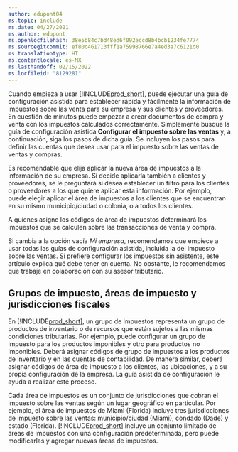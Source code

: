 ```yaml
---
author: edupont04
ms.topic: include
ms.date: 04/27/2021
ms.author: edupont
ms.openlocfilehash: 38e5b84c7bd48ed6f092eccd8b4bcb1234fe7774
ms.sourcegitcommit: ef80c461713fff1a75998766e7a4ed3a7c6121d0
ms.translationtype: HT
ms.contentlocale: es-MX
ms.lasthandoff: 02/15/2022
ms.locfileid: "8129281"
---
```

Cuando empieza a usar [!INCLUDE[prod_short](../../../includes/prod_short.md)], puede ejecutar una guía de configuración asistida para establecer rápida y fácilmente la información de impuestos sobre las venta para su empresa y sus clientes y proveedores. En cuestión de minutos puede empezar a crear documentos de compra y venta con los impuestos calculados correctamente. Simplemente busque la guía de configuración asistida **Configurar el impuesto sobre las ventas** y, a continuación, siga los pasos de dicha guía. Se incluyen los pasos para definir las cuentas que desea usar para el impuesto sobre las ventas de ventas y compras.  

Es recomendable que elija aplicar la nueva área de impuestos a la información de su empresa. Si decide aplicarla también a clientes y proveedores, se le preguntará si desea establecer un filtro para los clientes o proveedores a los que quiere aplicar esta información. Por ejemplo, puede elegir aplicar el área de impuestos a los clientes que se encuentran en su mismo municipio/ciudad o colonia, o a todos los clientes.

A quienes asigne los códigos de área de impuestos determinará los impuestos que se calculen sobre las transacciones de venta y compra.

Si cambia a la opción vacía *Mi empresa*, recomendamos que empiece a usar todas las guías de configuración asistida, incluida la del impuesto sobre las ventas. Si prefiere configurar los impuestos sin asistente, este artículo explica qué debe tener en cuenta. No obstante, le recomendamos que trabaje en colaboración con su asesor tributario.  

## <a name="tax-groups-tax-areas-and-tax-jurisdictions"></a>Grupos de impuesto, áreas de impuesto y jurisdicciones fiscales

En [!INCLUDE[prod_short](../../../includes/prod_short.md)], un grupo de impuestos representa un grupo de productos de inventario o de recursos que están sujetos a las mismas condiciones tributarias. Por ejemplo, puede configurar un grupo de impuesto para los productos imponibles y otro para productos no imponibles. Deberá asignar códigos de grupo de impuestos a los productos de inventario y en las cuentas de contabilidad. De manera similar, deberá asignar códigos de área de impuesto a los clientes, las ubicaciones, y a su propia configuración de la empresa. La guía asistida de configuración le ayuda a realizar este proceso.  

Cada área de impuestos es un conjunto de jurisdicciones que cobran el impuesto sobre las ventas según un lugar geográfico en particular. Por ejemplo, el área de impuestos de Miami (Florida) incluye tres jurisdicciones de impuesto sobre las ventas: municipio/ciudad (Miami), condado (Dade) y estado (Florida). [!INCLUDE[prod_short](../../../includes/prod_short.md)] incluye un conjunto limitado de áreas de impuestos con una configuración predeterminada, pero puede modificarlas y agregar nuevas áreas de impuestos.  

